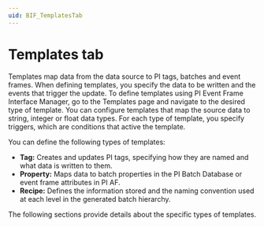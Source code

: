 ```yaml
---
uid: BIF_TemplatesTab
---
```


<!-- Mark Bishop 6/8/21: Modified batch framework topic. -->

# Templates tab

Templates map data from the data source to PI tags, batches and event frames. When defining templates, you specify the data to be written and the events that trigger the update. To define templates using PI Event Frame Interface Manager, go to the Templates page and navigate to the desired type of template. You can configure templates that map the source data to string, integer or float data types. For each type of template, you specify triggers, which are conditions that active the template.

You can define the following types of templates:

* **Tag:** Creates and updates PI tags, specifying how they are named and what data is written to them.
* **Property:** Maps data to batch properties in the PI Batch Database or event frame attributes in PI AF.
* **Recipe:** Defines the information stored and the naming convention used at each level in the generated batch hierarchy.

<!-- Mark Bishop 6/8/21: Alarm tag does not apply to ABB 800xA. 

* **Alarm tag:** Writes data to a PI tag when the data source raises an alarm.

-->

The following sections provide details about the specific types of templates.
